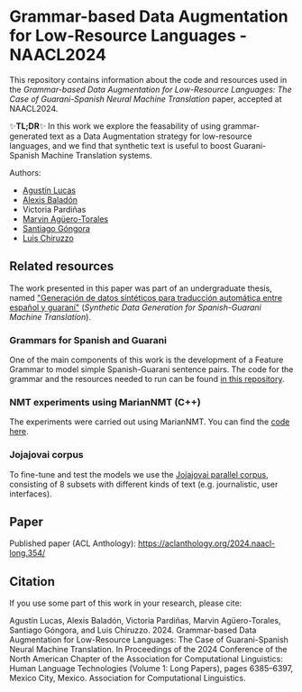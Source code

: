 # Grammar-based Data Augmentation for Low-Resource Languages - NAACL2024
This repository contains information about the code and resources used in the *Grammar-based Data Augmentation for Low-Resource Languages: The Case of Guarani-Spanish Neural Machine Translation* paper, accepted at NAACL2024.

✨**TL;DR**✨ In this work we explore the feasability of using grammar-generated text as a Data Augmentation strategy for low-resource languages, and we find that synthetic text is useful to boost Guarani-Spanish Machine Translation systems.

Authors:
- [Agustín Lucas](https://www.researchgate.net/profile/Agustin-Lucas-2)
- [Alexis Baladón](https://www.researchgate.net/profile/Alexis-Baladon)
- Victoria Pardiñas
- [Marvin Agüero-Torales](https://scholar.google.com/citations?user=JqrU3FUAAAAJ)
- [Santiago Góngora](https://scholar.google.com/citations?user=p1lKpmYAAAAJ)
- [Luis Chiruzzo](https://scholar.google.com/citations?user=C7c4uCsAAAAJ)

## Related resources

The work presented in this paper was part of an undergraduate thesis, named ["Generación de datos sintéticos para traducción automática entre español y guaraní"](https://hdl.handle.net/20.500.12008/42425) (*Synthetic Data Generation for Spanish-Guarani Machine Translation*).

### Grammars for Spanish and Guarani

One of the main components of this work is the development of a Feature Grammar to model simple Spanish-Guarani sentence pairs. The code for the grammar and the resources needed to run can be found [in this repository](https://github.com/baladon-lucas-pardinas/SyntaxGrammar-es-gn).

### NMT experiments using MarianNMT (C++)

The experiments were carried out using MarianNMT. You can find the [code here](https://github.com/baladon-lucas-pardinas/NMT-Translation-gn-es).

### Jojajovai corpus

To fine-tune and test the models we use the [Jojajovai parallel corpus](https://aclanthology.org/2022.lrec-1.226/), consisting of 8 subsets with different kinds of text (e.g. journalistic, user interfaces).

## Paper

Published paper (ACL Anthology): https://aclanthology.org/2024.naacl-long.354/

## Citation

If you use some part of this work in your research, please cite:

Agustín Lucas, Alexis Baladón, Victoria Pardiñas, Marvin Agüero-Torales, Santiago Góngora, and Luis Chiruzzo. 2024. Grammar-based Data Augmentation for Low-Resource Languages: The Case of Guarani-Spanish Neural Machine Translation. In Proceedings of the 2024 Conference of the North American Chapter of the Association for Computational Linguistics: Human Language Technologies (Volume 1: Long Papers), pages 6385–6397, Mexico City, Mexico. Association for Computational Linguistics.

